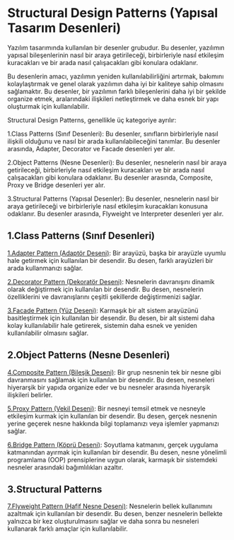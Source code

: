 # Structural Design Patterns (Yapısal Tasarım Desenleri)

Yazılım tasarımında kullanılan bir desenler grubudur. Bu desenler, yazılımın yapısal bileşenlerinin nasıl bir araya
getirileceği, birbirleriyle nasıl etkileşim kuracakları ve bir arada nasıl çalışacakları gibi konulara odaklanır.

Bu desenlerin amacı, yazılımın yeniden kullanılabilirliğini artırmak, bakımını kolaylaştırmak ve genel olarak yazılımın
daha iyi bir kaliteye sahip olmasını sağlamaktır. Bu desenler, bir yazılımın farklı bileşenlerini daha iyi bir şekilde
organize etmek, aralarındaki ilişkileri netleştirmek ve daha esnek bir yapı oluşturmak için kullanılabilir.

Structural Design Patterns, genellikle üç kategoriye ayrılır:

1.Class Patterns (Sınıf Desenleri): Bu desenler, sınıfların birbirleriyle nasıl ilişkili olduğunu ve nasıl bir arada
kullanılabileceğini tanımlar. Bu desenler arasında, Adapter, Decorator ve Facade desenleri yer alır.

2.Object Patterns (Nesne Desenleri): Bu desenler, nesnelerin nasıl bir araya getirileceği, birbirleriyle nasıl etkileşim
kuracakları ve bir arada nasıl çalışacakları gibi konulara odaklanır. Bu desenler arasında, Composite, Proxy ve Bridge
desenleri yer alır.

3.Structural Patterns (Yapısal Desenler): Bu desenler, nesnelerin nasıl bir araya getirileceği ve birbirleriyle nasıl
etkileşim kuracakları konusuna odaklanır. Bu desenler arasında, Flyweight ve Interpreter desenleri yer alır.

## 1.Class Patterns (Sınıf Desenleri)

[1.Adapter Pattern (Adaptör Deseni)](structural-design-patterns/adapter-pattern): Bir arayüzü, başka bir arayüzle uyumlu hale getirmek için kullanılan bir
desendir. Bu desen, farklı arayüzleri bir arada kullanmanızı sağlar.

[2.Decorator Pattern (Dekoratör Deseni)](structural-design-patterns/decorator-pattern): Nesnelerin davranışını dinamik olarak değiştirmek için kullanılan bir
desendir. Bu desen, nesnelerin özelliklerini ve davranışlarını çeşitli şekillerde değiştirmenizi sağlar.

[3.Facade Pattern (Yüz Deseni)](structural-design-patterns/facade-pattern): Karmaşık bir alt sistem arayüzünü basitleştirmek için kullanılan bir desendir. Bu
desen, bir alt sistemi daha kolay kullanılabilir hale getirerek, sistemin daha esnek ve yeniden kullanılabilir olmasını
sağlar.

## 2.Object Patterns (Nesne Desenleri)

[4.Composite Pattern (Bileşik Deseni)](structural-design-patterns/composite-pattern): Bir grup nesnenin tek bir nesne gibi davranmasını sağlamak için kullanılan
bir desendir. Bu desen, nesneleri hiyerarşik bir yapıda organize eder ve bu nesneler arasında hiyerarşik ilişkileri
belirler.

[5.Proxy Pattern (Vekil Deseni)](structural-design-patterns/proxy-pattern): Bir nesneyi temsil etmek ve nesneyle etkileşim kurmak için kullanılan bir
desendir. Bu desen, gerçek nesnenin yerine geçerek nesne hakkında bilgi toplamanızı veya işlemler yapmanızı sağlar.

[6.Bridge Pattern (Köprü Deseni)](structural-design-patterns/bridge-pattern): Soyutlama katmanını, gerçek uygulama katmanından ayırmak için kullanılan bir
desendir. Bu desen, nesne yönelimli programlama (OOP) prensiplerine uygun olarak, karmaşık bir sistemdeki nesneler
arasındaki bağımlılıkları azaltır.

## 3.Structural Patterns

[7.Flyweight Pattern (Hafif Nesne Deseni)](structural-design-patterns/proxy-pattern): Nesnelerin bellek kullanımını azaltmak için kullanılan bir desendir. Bu
desen, benzer nesnelerin bellekte yalnızca bir kez oluşturulmasını sağlar ve daha sonra bu nesneleri kullanarak farklı
amaçlar için kullanılabilir.
